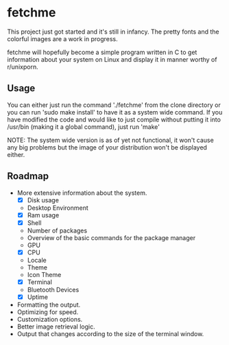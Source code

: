 # fetchme
This project just got started and it's still in infancy. The pretty fonts and the colorful images are a work in progress.

fetchme will hopefully become a simple program written in C to get information about your system on Linux and display it in manner worthy of r/unixporn. 

## Usage
You can either just run the command './fetchme' from the clone directory or you can run 'sudo make install' to have it as a system wide command.
If you have modified the code and would like to just compile without putting it into /usr/bin (making it a global command), just run 'make'

NOTE: The system wide version is as of yet not functional, it won't cause any big problems but the image of your distribution won't be displayed either.

## Roadmap
- More extensive information about the system.
    - [x] Disk usage 
    - Desktop Environment
    - [x] Ram usage
    - [x] Shell
    - Number of packages
    - Overview of the basic commands for the package manager
    - GPU
    - [x] CPU
    - Locale
    - Theme
    - Icon Theme
    - [x] Terminal
    - Bluetooth Devices
    - [x] Uptime
- Formatting the output.
- Optimizing for speed.
- Customization options.
- Better image retrieval logic.
- Output that changes according to the size of the terminal window.
